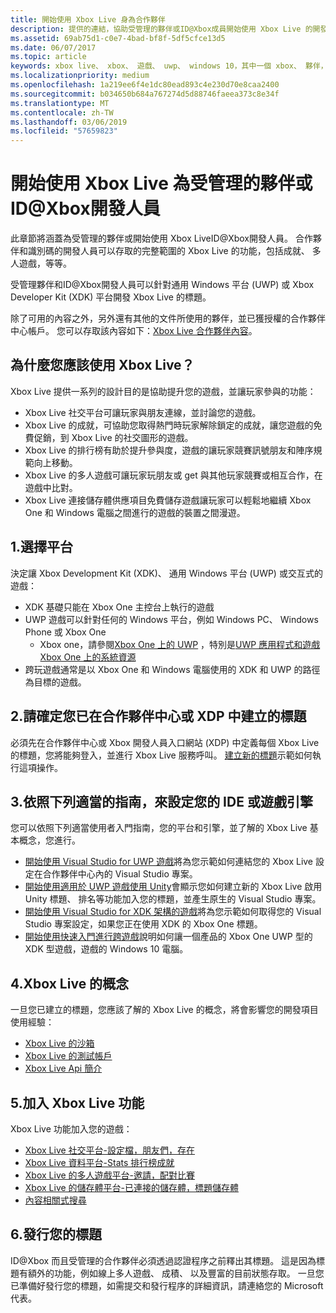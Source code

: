 ```yaml
---
title: 開始使用 Xbox Live 身為合作夥伴
description: 提供的連結，協助受管理的夥伴或ID@Xbox成員開始使用 Xbox Live 的開發。
ms.assetid: 69ab75d1-c0e7-4bad-bf8f-5df5cfce13d5
ms.date: 06/07/2017
ms.topic: article
keywords: xbox live、 xbox、 遊戲、 uwp、 windows 10，其中一個 xbox、 夥伴， ID@Xbox
ms.localizationpriority: medium
ms.openlocfilehash: 1a219ee6f4e1dc80ead893c4e230d70e8caa2400
ms.sourcegitcommit: b034650b684a767274d5d88746faeea373c8e34f
ms.translationtype: MT
ms.contentlocale: zh-TW
ms.lasthandoff: 03/06/2019
ms.locfileid: "57659823"
---
```

# <a name="get-started-with-xbox-live-as-a-managed-partner-or-an-idxbox-developer"></a>開始使用 Xbox Live 為受管理的夥伴或ID@Xbox開發人員

此章節將涵蓋為受管理的夥伴或開始使用 Xbox LiveID@Xbox開發人員。 合作夥伴和識別碼的開發人員可以存取的完整範圍的 Xbox Live 的功能，包括成就、 多人遊戲，等等。

受管理夥伴和ID@Xbox開發人員可以針對通用 Windows 平台 (UWP) 或 Xbox Developer Kit (XDK) 平台開發 Xbox Live 的標題。

除了可用的內容之外，另外還有其他的文件所使用的夥伴，並已獲授權的合作夥伴中心帳戶。 您可以存取該內容如下：[Xbox Live 合作夥伴內容](https://developer.microsoft.com/en-us/games/xbox/docs/xboxlive/xbox-live-partners/partner-content)。

## <a name="why-should-you-use-xbox-live"></a>為什麼您應該使用 Xbox Live？

Xbox Live 提供一系列的設計目的是協助提升您的遊戲，並讓玩家參與的功能：

- Xbox Live 社交平台可讓玩家與朋友連線，並討論您的遊戲。
- Xbox Live 的成就，可協助您取得熱門時玩家解除鎖定的成就，讓您遊戲的免費促銷，到 Xbox Live 的社交圖形的遊戲。
- Xbox Live 的排行榜有助於提升參與度，遊戲的讓玩家競賽訊號朋友和陣序規範向上移動。
- Xbox Live 的多人遊戲可讓玩家玩朋友或 get 與其他玩家競賽或相互合作，在遊戲中比對。
- Xbox Live 連接儲存體供應項目免費儲存遊戲讓玩家可以輕鬆地繼續 Xbox One 和 Windows 電腦之間進行的遊戲的裝置之間漫遊。

## <a name="1-choose-a-platform"></a>1.選擇平台
決定讓 Xbox Development Kit (XDK)、 通用 Windows 平台 (UWP) 或交互式的遊戲：

- XDK 基礎只能在 Xbox One 主控台上執行的遊戲
- UWP 遊戲可以針對任何的 Windows 平台，例如 Windows PC、 Windows Phone 或 Xbox One
  - Xbox one，請參閱[Xbox One 上的 UWP](https://msdn.microsoft.com/en-us/windows/uwp/xbox-apps/index) ，特別是[UWP 應用程式和遊戲 Xbox One 上的系統資源](https://msdn.microsoft.com/en-us/windows/uwp/xbox-apps/system-resource-allocation)
- 跨玩遊戲通常是以 Xbox One 和 Windows 電腦使用的 XDK 和 UWP 的路徑為目標的遊戲。

## <a name="2-ensure-that-you-have-a-title-created-in-partner-center-or-xdp"></a>2.請確定您已在合作夥伴中心或 XDP 中建立的標題
必須先在合作夥伴中心或 Xbox 開發人員入口網站 (XDP) 中定義每個 Xbox Live 的標題，您將能夠登入，並進行 Xbox Live 服務呼叫。  [建立新的標題](create-a-new-title.md)示範如何執行這項操作。

## <a name="3-follow-the-appropriate-guide-to-setup-your-ide-or-game-engine"></a>3.依照下列適當的指南，來設定您的 IDE 或遊戲引擎
您可以依照下列適當使用者入門指南，您的平台和引擎，並了解的 Xbox Live 基本概念，您進行。

* [開始使用 Visual Studio for UWP 遊戲](get-started-with-visual-studio-and-uwp.md)將為您示範如何連結您的 Xbox Live 設定在合作夥伴中心內的 Visual Studio 專案。
* [開始使用適用於 UWP 遊戲使用 Unity](partner-add-xbox-live-to-unity-uwp.md)會顯示您如何建立新的 Xbox Live 啟用 Unity 標題、 排名等功能加入您的標題，並產生原生的 Visual Studio 專案。
* [開始使用 Visual Studio for XDK 架構的遊戲](xdk-developers.md)將為您示範如何取得您的 Visual Studio 專案設定，如果您正在使用 XDK 的 Xbox One 標題。
* [開始使用快速入門進行跨遊戲](get-started-with-cross-play-games.md)說明如何讓一個產品的 Xbox One UWP 型的 XDK 型遊戲，遊戲的 Windows 10 電腦。

## <a name="4-xbox-live-concepts"></a>4.Xbox Live 的概念
一旦您已建立的標題，您應該了解的 Xbox Live 的概念，將會影響您的開發項目使用經驗：

- [Xbox Live 的沙箱](../xbox-live-sandboxes.md)
- [Xbox Live 的測試帳戶](../xbox-live-test-accounts.md)
- [Xbox Live Api 簡介](../introduction-to-xbox-live-apis.md)

## <a name="5-add-xbox-live-features"></a>5.加入 Xbox Live 功能

Xbox Live 功能加入您的遊戲：

- [Xbox Live 社交平台-設定檔，朋友們，存在](../social-platform/social-platform.md)
- [Xbox Live 資料平台-Stats 排行榜成就](../data-platform/data-platform.md)
- [Xbox Live 的多人遊戲平台-邀請，配對比賽](../multiplayer/multiplayer-intro.md)
- [Xbox Live 的儲存體平台-已連接的儲存體，標題儲存體](../storage-platform/storage-platform.md)
- [內容相關式搜尋](../contextual-search/introduction-to-contextual-search.md)

## <a name="6-release-your-title"></a>6.發行您的標題

ID@Xbox 而且受管理的合作夥伴必須透過認證程序之前釋出其標題。  這是因為標題有額外的功能，例如線上多人遊戲、 成積、 以及豐富的目前狀態存取。  一旦您已準備好發行您的標題，如需提交和發行程序的詳細資訊，請連絡您的 Microsoft 代表。
